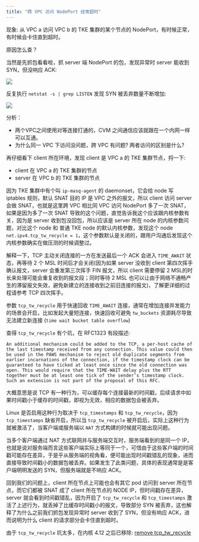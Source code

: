 ```yaml
---
title: "跨 VPC 访问 NodePort 经常超时"
---
```


现象: 从 VPC a 访问 VPC b 的 TKE 集群的某个节点的 NodePort，有时候正常，有时候会卡住直到超时。

原因怎么查？

当然是先抓包看看啦，抓 server 端 NodePort 的包，发现异常时 server 能收到 SYN，但没响应 ACK:

![](https://imroc.io/assets/blog/troubleshooting-k8s-network/no_ack.png)

反复执行 `netstat -s | grep LISTEN` 发现 SYN 被丢弃数量不断增加:

![](https://imroc.io/assets/blog/troubleshooting-k8s-network/drop_syn.png)

分析：

- 两个VPC之间使用对等连接打通的，CVM 之间通信应该就跟在一个内网一样可以互通。
- 为什么同一 VPC 下访问没问题，跨 VPC 有问题? 两者访问的区别是什么?

再仔细看下 client 所在环境，发现 client 是 VPC a 的 TKE 集群节点，捋一下:

- client 在 VPC a 的 TKE 集群的节点
- server 在 VPC b 的 TKE 集群的节点

因为 TKE 集群中有个叫 `ip-masq-agent` 的 daemonset，它会给 node 写 iptables 规则，默认 SNAT 目的 IP 是 VPC 之外的报文，所以 client 访问 server 会做 SNAT，也就是这里跨 VPC 相比同 VPC 访问 NodePort 多了一次 SNAT，如果是因为多了一次 SNAT 导致的这个问题，直觉告诉我这个应该跟内核参数有关，因为是 server 收到包没回包，所以应该是 server 所在 node 的内核参数问题，对比这个 node 和 普通 TKE node 的默认内核参数，发现这个 node `net.ipv4.tcp_tw_recycle = 1`，这个参数默认是关闭的，跟用户沟通后发现这个内核参数确实在做压测的时候调整过。

解释一下，TCP 主动关闭连接的一方在发送最后一个 ACK 会进入 `TIME_AWAIT` 状态，再等待 2 个 MSL 时间后才会关闭(因为如果 server 没收到 client 第四次挥手确认报文，server 会重发第三次挥手 FIN 报文，所以 client 需要停留 2 MSL的时长来处理可能会重复收到的报文段；同时等待 2 MSL 也可以让由于网络不通畅产生的滞留报文失效，避免新建立的连接收到之前旧连接的报文)，了解更详细的过程请参考 TCP 四次挥手。

参数 `tcp_tw_recycle` 用于快速回收 `TIME_AWAIT` 连接，通常在增加连接并发能力的场景会开启，比如发起大量短连接，快速回收可避免  `tw_buckets` 资源耗尽导致无法建立新连接 (`time wait bucket table overflow`)

查得 `tcp_tw_recycle` 有个坑，在 RFC1323 有段描述:

`
An additional mechanism could be added to the TCP, a per-host cache of the last timestamp received from any connection. This value could then be used in the PAWS mechanism to reject old duplicate segments from earlier incarnations of the connection, if the timestamp clock can be guaranteed to have ticked at least once since the old connection was open. This would require that the TIME-WAIT delay plus the RTT together must be at least one tick of the sender’s timestamp clock. Such an extension is not part of the proposal of this RFC.
`

大概意思是说 TCP 有一种行为，可以缓存每个连接最新的时间戳，后续请求中如果时间戳小于缓存的时间戳，即视为无效，相应的数据包会被丢弃。  

Linux 是否启用这种行为取决于 `tcp_timestamps` 和 `tcp_tw_recycle`，因为 `tcp_timestamps` 缺省开启，所以当 `tcp_tw_recycle` 被开启后，实际上这种行为就被激活了，当客户端或服务端以 `NAT` 方式构建的时候就可能出现问题。

当多个客户端通过 NAT 方式联网并与服务端交互时，服务端看到的是同一个 IP，也就是说对服务端而言这些客户端实际上等同于一个，可惜由于这些客户端的时间戳可能存在差异，于是乎从服务端的视角看，便可能出现时间戳错乱的现象，进而直接导致时间戳小的数据包被丢弃。如果发生了此类问题，具体的表现通常是是客户端明明发送的 SYN，但服务端就是不响应 ACK。

回到我们的问题上，client 所在节点上可能也会有其它 pod 访问到 server 所在节点，而它们都被 SNAT 成了 client 所在节点的 NODE IP，但时间戳存在差异，server 就会看到时间戳错乱，因为开启了 `tcp_tw_recycle` 和 `tcp_timestamps` 激活了上述行为，就丢掉了比缓存时间戳小的报文，导致部分 SYN 被丢弃，这也解释了为什么之前我们抓包发现异常时 server 收到了 SYN，但没有响应 ACK，进而说明为什么 client 的请求部分会卡住直到超时。

由于 `tcp_tw_recycle` 坑太多，在内核 4.12 之后已移除: [remove tcp_tw_recycle](https://github.com/torvalds/linux/commit/4396e46187ca5070219b81773c4e65088dac50cc)
